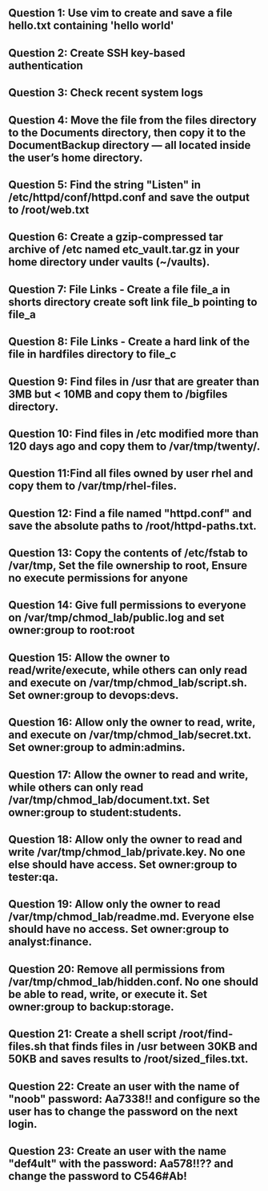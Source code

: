 ## Question 1: Use vim to create and save a file hello.txt containing 'hello world'

## Question 2: Create SSH key-based authentication

## Question 3: Check recent system logs

## Question 4: Move the file from the files directory to the Documents directory, then copy it to the DocumentBackup directory — all located inside the user’s home directory.

## Question 5: Find the string "Listen" in /etc/httpd/conf/httpd.conf and save the output to /root/web.txt

## Question 6: Create a gzip-compressed tar archive of /etc named etc_vault.tar.gz in your home directory under vaults (~/vaults).

## Question 7: File Links - Create a file file_a in shorts directory create soft link file_b pointing to file_a

## Question 8: File Links - Create a hard link of the file in hardfiles directory to file_c

## Question 9: Find files in /usr that are greater than 3MB but < 10MB and copy them to /bigfiles directory.

## Question 10: Find files in /etc modified more than 120 days ago and copy them to /var/tmp/twenty/.

## Question 11:Find all files owned by user rhel and copy them to /var/tmp/rhel-files.

## Question 12: Find a file named "httpd.conf" and save the absolute paths to /root/httpd-paths.txt.

## Question 13: Copy the contents of /etc/fstab to /var/tmp, Set the file ownership to root, Ensure no execute permissions for anyone

## Question 14: Give full permissions to everyone on /var/tmp/chmod_lab/public.log and set owner:group to root:root

## Question 15: Allow the owner to read/write/execute, while others can only read and execute on /var/tmp/chmod_lab/script.sh. Set owner:group to devops:devs.

## Question 16: Allow only the owner to read, write, and execute on /var/tmp/chmod_lab/secret.txt. Set owner:group to admin:admins.

## Question 17: Allow the owner to read and write, while others can only read /var/tmp/chmod_lab/document.txt. Set owner:group to student:students.

## Question 18: Allow only the owner to read and write /var/tmp/chmod_lab/private.key. No one else should have access. Set owner:group to tester:qa.

## Question 19: Allow only the owner to read /var/tmp/chmod_lab/readme.md. Everyone else should have no access. Set owner:group to analyst:finance.

## Question 20: Remove all permissions from /var/tmp/chmod_lab/hidden.conf. No one should be able to read, write, or execute it. Set owner:group to backup:storage.

## Question 21: Create a shell script /root/find-files.sh that finds files in /usr between 30KB and 50KB and saves results to /root/sized_files.txt.

## Question 22: Create an user with the name of "noob" password: Aa7338!! and configure so the user has to change the password on the next login.

## Question 23: Create an user with the name "def4ult" with the password: Aa578!!?? and change the password to C546#Ab!
